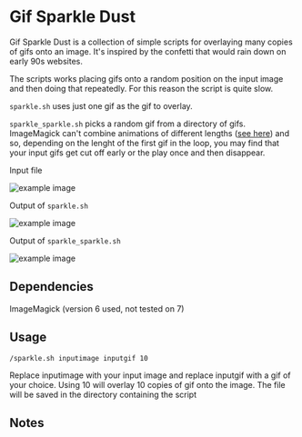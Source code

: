 # Gif Sparkle Dust

Gif Sparkle Dust is a collection of simple scripts for overlaying many copies of gifs onto an image. It's inspired by the confetti that would rain down on early 90s websites.

The scripts works placing gifs onto a random position on the input image and then doing that repeatedly. For this reason the script is quite slow.

`sparkle.sh` uses just one gif as the gif to overlay.

`sparkle_sparkle.sh` picks a random gif from a directory of gifs. ImageMagick can't combine animations of different lengths ([see here](http://www.imagemagick.org/Usage/anim_mods/#merge)) and so, depending on the lenght of the first gif in the loop, you may find that your input gifs get cut off early or the play once and then disappear.

Input file

![example image](https://i.imgur.com/HxfGeDp.jpg) 

Output of `sparkle.sh`

![example image](https://media.giphy.com/media/Yo1zkCwLpCFY4EPeE2/giphy.gif)

Output of `sparkle_sparkle.sh`

![example image](https://media.giphy.com/media/lS1UAitXIzMwJarIM6/giphy.gif)

## Dependencies
ImageMagick (version 6 used, not tested on 7)

## Usage
`/sparkle.sh inputimage inputgif 10`

Replace inputimage with your input image and replace inputgif with a gif of your choice. Using 10 will overlay 10 copies of gif onto the image. The file will be saved in the directory containing the script

## Notes
